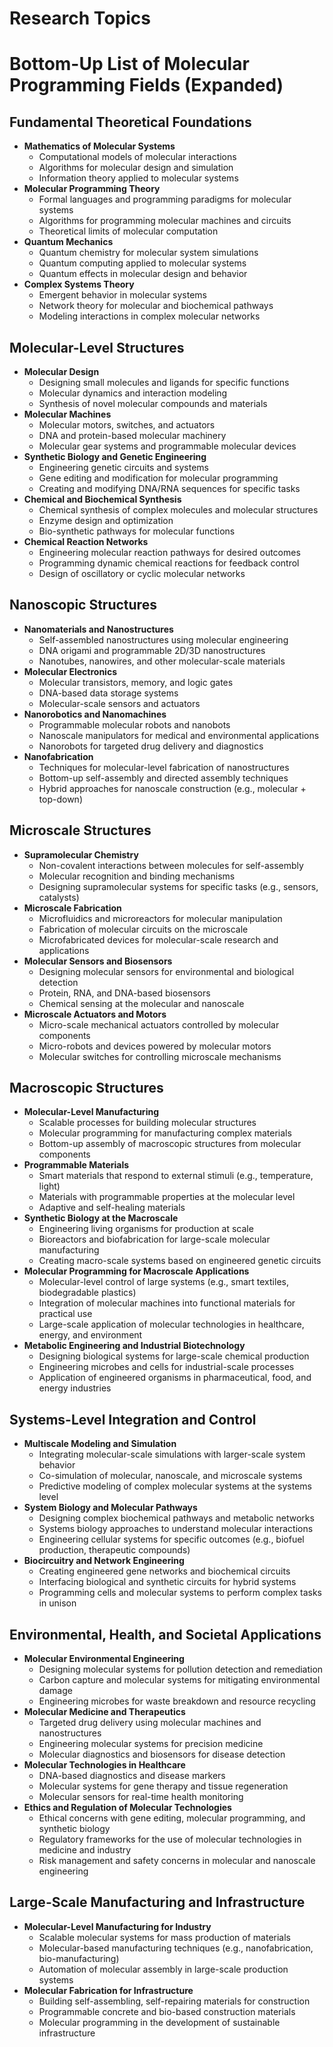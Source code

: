 # Research Topics

# Bottom-Up List of Molecular Programming Fields (Expanded)

## Fundamental Theoretical Foundations
- **Mathematics of Molecular Systems**
  - Computational models of molecular interactions
  - Algorithms for molecular design and simulation
  - Information theory applied to molecular systems
- **Molecular Programming Theory**
  - Formal languages and programming paradigms for molecular systems
  - Algorithms for programming molecular machines and circuits
  - Theoretical limits of molecular computation
- **Quantum Mechanics**
  - Quantum chemistry for molecular system simulations
  - Quantum computing applied to molecular systems
  - Quantum effects in molecular design and behavior
- **Complex Systems Theory**
  - Emergent behavior in molecular systems
  - Network theory for molecular and biochemical pathways
  - Modeling interactions in complex molecular networks

## Molecular-Level Structures
- **Molecular Design**
  - Designing small molecules and ligands for specific functions
  - Molecular dynamics and interaction modeling
  - Synthesis of novel molecular compounds and materials
- **Molecular Machines**
  - Molecular motors, switches, and actuators
  - DNA and protein-based molecular machinery
  - Molecular gear systems and programmable molecular devices
- **Synthetic Biology and Genetic Engineering**
  - Engineering genetic circuits and systems
  - Gene editing and modification for molecular programming
  - Creating and modifying DNA/RNA sequences for specific tasks
- **Chemical and Biochemical Synthesis**
  - Chemical synthesis of complex molecules and molecular structures
  - Enzyme design and optimization
  - Bio-synthetic pathways for molecular functions
- **Chemical Reaction Networks**
  - Engineering molecular reaction pathways for desired outcomes
  - Programming dynamic chemical reactions for feedback control
  - Design of oscillatory or cyclic molecular networks

## Nanoscopic Structures
- **Nanomaterials and Nanostructures**
  - Self-assembled nanostructures using molecular engineering
  - DNA origami and programmable 2D/3D nanostructures
  - Nanotubes, nanowires, and other molecular-scale materials
- **Molecular Electronics**
  - Molecular transistors, memory, and logic gates
  - DNA-based data storage systems
  - Molecular-scale sensors and actuators
- **Nanorobotics and Nanomachines**
  - Programmable molecular robots and nanobots
  - Nanoscale manipulators for medical and environmental applications
  - Nanorobots for targeted drug delivery and diagnostics
- **Nanofabrication**
  - Techniques for molecular-level fabrication of nanostructures
  - Bottom-up self-assembly and directed assembly techniques
  - Hybrid approaches for nanoscale construction (e.g., molecular + top-down)

## Microscale Structures
- **Supramolecular Chemistry**
  - Non-covalent interactions between molecules for self-assembly
  - Molecular recognition and binding mechanisms
  - Designing supramolecular systems for specific tasks (e.g., sensors, catalysts)
- **Microscale Fabrication**
  - Microfluidics and microreactors for molecular manipulation
  - Fabrication of molecular circuits on the microscale
  - Microfabricated devices for molecular-scale research and applications
- **Molecular Sensors and Biosensors**
  - Designing molecular sensors for environmental and biological detection
  - Protein, RNA, and DNA-based biosensors
  - Chemical sensing at the molecular and nanoscale
- **Microscale Actuators and Motors**
  - Micro-scale mechanical actuators controlled by molecular components
  - Micro-robots and devices powered by molecular motors
  - Molecular switches for controlling microscale mechanisms

## Macroscopic Structures
- **Molecular-Level Manufacturing**
  - Scalable processes for building molecular structures
  - Molecular programming for manufacturing complex materials
  - Bottom-up assembly of macroscopic structures from molecular components
- **Programmable Materials**
  - Smart materials that respond to external stimuli (e.g., temperature, light)
  - Materials with programmable properties at the molecular level
  - Adaptive and self-healing materials
- **Synthetic Biology at the Macroscale**
  - Engineering living organisms for production at scale
  - Bioreactors and biofabrication for large-scale molecular manufacturing
  - Creating macro-scale systems based on engineered genetic circuits
- **Molecular Programming for Macroscale Applications**
  - Molecular-level control of large systems (e.g., smart textiles, biodegradable plastics)
  - Integration of molecular machines into functional materials for practical use
  - Large-scale application of molecular technologies in healthcare, energy, and environment
- **Metabolic Engineering and Industrial Biotechnology**
  - Designing biological systems for large-scale chemical production
  - Engineering microbes and cells for industrial-scale processes
  - Application of engineered organisms in pharmaceutical, food, and energy industries

## Systems-Level Integration and Control
- **Multiscale Modeling and Simulation**
  - Integrating molecular-scale simulations with larger-scale system behavior
  - Co-simulation of molecular, nanoscale, and microscale systems
  - Predictive modeling of complex molecular systems at the systems level
- **System Biology and Molecular Pathways**
  - Designing complex biochemical pathways and metabolic networks
  - Systems biology approaches to understand molecular interactions
  - Engineering cellular systems for specific outcomes (e.g., biofuel production, therapeutic compounds)
- **Biocircuitry and Network Engineering**
  - Creating engineered gene networks and biochemical circuits
  - Interfacing biological and synthetic circuits for hybrid systems
  - Programming cells and molecular systems to perform complex tasks in unison

## Environmental, Health, and Societal Applications
- **Molecular Environmental Engineering**
  - Designing molecular systems for pollution detection and remediation
  - Carbon capture and molecular systems for mitigating environmental damage
  - Engineering microbes for waste breakdown and resource recycling
- **Molecular Medicine and Therapeutics**
  - Targeted drug delivery using molecular machines and nanostructures
  - Engineering molecular systems for precision medicine
  - Molecular diagnostics and biosensors for disease detection
- **Molecular Technologies in Healthcare**
  - DNA-based diagnostics and disease markers
  - Molecular systems for gene therapy and tissue regeneration
  - Molecular sensors for real-time health monitoring
- **Ethics and Regulation of Molecular Technologies**
  - Ethical concerns with gene editing, molecular programming, and synthetic biology
  - Regulatory frameworks for the use of molecular technologies in medicine and industry
  - Risk management and safety concerns in molecular and nanoscale engineering

## Large-Scale Manufacturing and Infrastructure
- **Molecular-Level Manufacturing for Industry**
  - Scalable molecular systems for mass production of materials
  - Molecular-based manufacturing techniques (e.g., nanofabrication, bio-manufacturing)
  - Automation of molecular assembly in large-scale production systems
- **Molecular Fabrication for Infrastructure**
  - Building self-assembling, self-repairing materials for construction
  - Programmable concrete and bio-based construction materials
  - Molecular programming in the development of sustainable infrastructure





